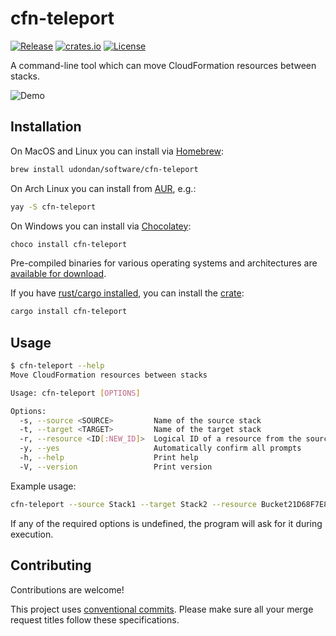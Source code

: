 # cfn-teleport

[![Release](https://img.shields.io/github/v/release/udondan/cfn-teleport)][latest]
[![crates.io](https://img.shields.io/badge/crates.io-cfn--teleport-yellowgreen)][crate]
[![License](https://img.shields.io/github/license/udondan/cfn-teleport)][license]

A command-line tool which can move CloudFormation resources between stacks.

![Demo](https://raw.githubusercontent.com/udondan/cfn-teleport/main/docs/demo.gif)

## Installation

On MacOS and Linux you can install via [Homebrew](https://brew.sh/):

```bash
brew install udondan/software/cfn-teleport
```

On Arch Linux you can install from [AUR](https://aur.archlinux.org/packages/cfn-teleport), e.g.:

```bash
yay -S cfn-teleport
```

On Windows you can install via [Chocolatey](https://community.chocolatey.org/packages/cfn-teleport):

```powershell
choco install cfn-teleport
```

Pre-compiled binaries for various operating systems and architectures are [available for download][latest].

If you have [rust/cargo installed](https://doc.rust-lang.org/cargo/getting-started/installation.html), you can install the [crate]:

```bash
cargo install cfn-teleport
```

## Usage

```bash
$ cfn-teleport --help
Move CloudFormation resources between stacks

Usage: cfn-teleport [OPTIONS]

Options:
  -s, --source <SOURCE>         Name of the source stack
  -t, --target <TARGET>         Name of the target stack
  -r, --resource <ID[:NEW_ID]>  Logical ID of a resource from the source stack - optionally with a new ID for the target stack
  -y, --yes                     Automatically confirm all prompts
  -h, --help                    Print help
  -V, --version                 Print version
```

Example usage:

```bash
cfn-teleport --source Stack1 --target Stack2 --resource Bucket21D68F7E8 --resource Bucket182C536A1 --yes
```

If any of the required options is undefined, the program will ask for it during execution.

## Contributing

Contributions are welcome!

This project uses [conventional commits](https://www.conventionalcommits.org/). Please make sure all your merge request titles follow these specifications.

[license]: https://github.com/udondan/iam-floyd/blob/main/LICENSE
[crate]: https://crates.io/crates/cfn-teleport
[latest]: https://github.com/udondan/cfn-teleport/releases/latest
